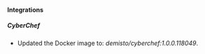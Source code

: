 
#### Integrations

##### CyberChef

- Updated the Docker image to: *demisto/cyberchef:1.0.0.118049*.
